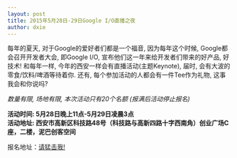 ```yaml
---
layout: post
title: 2015年5月28日-29日Google I/O直播之夜
author: dxie
---
```


每年的夏天, 对于Google的爱好者们都是一个福音, 因为每年这个时候, Google都会召开开发者大会, 即Google I/O, 宣布他们这一年来给开发者们带来的好产品, 好技术!
和每年一样, 今年的西安一样会有直播活动(主题Keynote), 届时, 会有大波的零食/饮料/啤酒等待着你. 还有, 每个参加活动的人都会有一件Tee作为礼物, 这事我会和你说吗?

*数量有限, 场地有限, 本次活动只有20个名额 (报满后活动停止报名)*

**活动时间: 5月28日晚上11点-5月29日凌晨3点**  
**活动地址: 西安市高新区科技路48号（科技路与高新四路十字西南角）创业广场C座，二楼，泥巴创客空间**

报名地址：[请猛击我!](https://www.gdgdocs.org/forms/d/1XO9cHC9bxwhayB9CrlPl4RUh5qb2Zmw_OhuxXGPl2Kg/viewform
)
